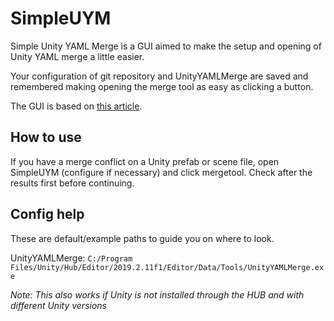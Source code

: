 # SimpleUYM
Simple Unity YAML Merge is a GUI aimed to make the setup and opening of Unity YAML merge a little easier.

Your configuration of git repository and UnityYAMLMerge are saved and remembered making  opening the merge tool as easy as clicking a button.

The GUI is based on [this article](https://learn.unity.com/tutorial/working-with-yamlmerge).

## How to use
If you have a merge conflict on a Unity prefab or scene file, open SimpleUYM (configure if necessary) and click mergetool. Check after the results first before continuing.

## Config help
These are default/example paths to guide you on where to look.

UnityYAMLMerge: `C:/Program Files/Unity/Hub/Editor/2019.2.11f1/Editor/Data/Tools/UnityYAMLMerge.exe`

*Note: This also works if Unity is not installed through the HUB and with different Unity versions*